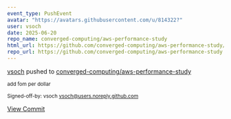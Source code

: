 ```yaml
---
event_type: PushEvent
avatar: "https://avatars.githubusercontent.com/u/814322?"
user: vsoch
date: 2025-06-20
repo_name: converged-computing/aws-performance-study
html_url: https://github.com/converged-computing/aws-performance-study/commit/fc4a6ae932c5e6c045bcfec28e11f46640873e06
repo_url: https://github.com/converged-computing/aws-performance-study
---
```


<a href='https://github.com/vsoch' target='_blank'>vsoch</a> pushed to <a href='https://github.com/converged-computing/aws-performance-study' target='_blank'>converged-computing/aws-performance-study</a>

<small>add fom per dollar

Signed-off-by: vsoch <vsoch@users.noreply.github.com></small>

<a href='https://github.com/converged-computing/aws-performance-study/commit/fc4a6ae932c5e6c045bcfec28e11f46640873e06' target='_blank'>View Commit</a>